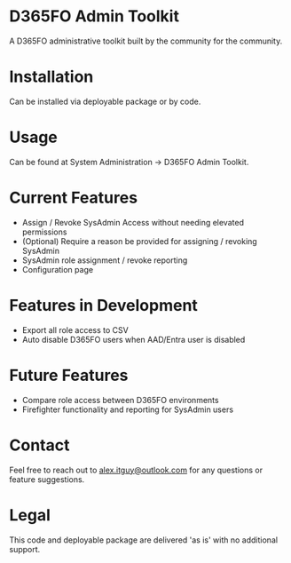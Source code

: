# D365FO Admin Toolkit
 A D365FO administrative toolkit built by the community for the community.

# Installation
Can be installed via deployable package or by code.

# Usage
Can be found at System Administration -> D365FO Admin Toolkit.

# Current Features
- Assign / Revoke SysAdmin Access without needing elevated permissions
- (Optional) Require a reason be provided for assigning / revoking SysAdmin
- SysAdmin role assignment / revoke reporting
- Configuration page

# Features in Development
- Export all role access to CSV
- Auto disable D365FO users when AAD/Entra user is disabled

# Future Features
- Compare role access between D365FO environments
- Firefighter functionality and reporting for SysAdmin users

# Contact
Feel free to reach out to alex.itguy@outlook.com for any questions or feature suggestions.

# Legal
This code and deployable package are delivered 'as is' with no additional support.
